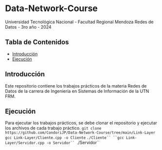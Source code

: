 # Data-Network-Course
Universidad Tecnológica Nacional - Facultad Regional Mendoza
Redes de Datos - 3ro año - 2024

## Tabla de Contenidos
- [Introducción](#introducción)
- [Ejecución](#Ejecución)

## Introducción
Este repositorio contiene los trabajos prácticos de la materia Redes de Datos de la carrera de Ingeniería en Sistemas de Información de la UTN FRM.

## Ejecución
Para ejecutar los trabajos prácticos, se debe clonar el repositorio y ejecutar los archivos de cada trabajo práctico.
```git clone https://github.com/CondoriJP/Data-Network-Course/tree/main/Link-Layer```
```gcc Link-Layer/Cliente.cpp -o Cliente```
```./Cliente``
``gcc Link-Layer/Servidor.cpp -o Servidor``
```./Servidor``

